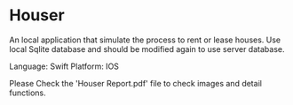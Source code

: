 # Houser
An local application that simulate the process to rent or lease houses. 
Use local Sqlite database and should be modified again to use server database.

Language: Swift Platform: IOS

Please Check the 'Houser Report.pdf' file to check images and detail functions.


